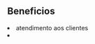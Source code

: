 <div class =   "beneficios">
<h2>Beneficios</h2>
<u1>
<li class= "itens"> atendimento aos clientes</li>
<li> </li>








